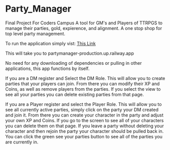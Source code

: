 # Party_Manager
Final Project For Coders Campus
A tool for GM's and Players of TTRPGS to manage their parties, gold, expierence, and alignment.
A one stop shop for top level party management. 
 
To run the application simply vist: [This Link](partymanager-production.up.railway.app)

This will take you to partymanager-production.up.railway.app
 
No need for any downloading of dependencies or pulling in other applications, this app functions by itself.
 


If you are a DM register and Select the DM Role. This will allow you to create parties that your players can join. From there you can modify their XP and Coins, as well as remove players from the parties. If you select the view to see all your parties you can delete existing parties from that page.

If you are a Player register and select the Player Role. This will allow you to see all currently active parties, simply click on the party your DM created and join it. From there you can create your character in the party and adjust your own XP and Coins. If you go to the screen to see all of your characters you can delete them on that page. If you leave a party without deleting your character and then rejoin the party your character should be pulled back in. You can click the green see your parties button to see all of the parties you are currently in. 
